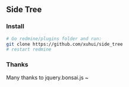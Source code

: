 ## Side Tree

### Install
```bash
# Go redmine/plugins folder and run:
git clone https://github.com/xuhui/side_tree
# restart redmine
```

### Thanks

Many thanks to jquery.bonsai.js ~
